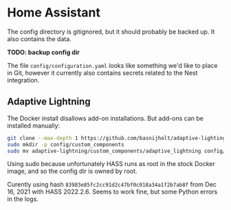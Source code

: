 Home Assistant
==============

The config directory is gitignored, but it should probably be backed up. It also contains the data.

**TODO: backup config dir**

The file `config/configuration.yaml` looks like something we'd like to place in Git, however it currently also contains secrets related to the Nest integration.

## Adaptive Lightning
The Docker install disallows add-on installations. But add-ons can be installed manually:

```bash
git clone --max-depth 1 https://github.com/basnijholt/adaptive-lighting
sudo mkdir -p config/custom_components
sudo mv adaptive-lightning/custom_components/adaptive_lightning config/custom_components/
```
Using sudo because unfortunately HASS runs as root in the stock Docker image, and so the config dir is owned by root.

Curently using hash `83983e85fc2cc91d2c47bf0c018a34a1f2b7ab8f` from Dec 16, 2021 with HASS 2022.2.6.
Seems to work fine, but some Python errors in the logs.

